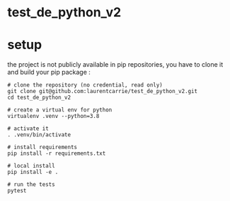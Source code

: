 # test_de_python_v2

# setup

the project is not publicly available in pip repositories, you have to clone it and build your pip package :

    # clone the repository (no credential, read only)
    git clone git@github.com:laurentcarrie/test_de_python_v2.git
    cd test_de_python_v2

    # create a virtual env for python
    virtualenv .venv --python=3.8

    # activate it
    . .venv/bin/activate

    # install requirements
    pip install -r requirements.txt

    # local install
    pip install -e .

    # run the tests
    pytest
